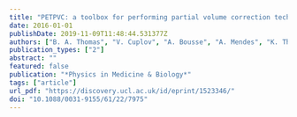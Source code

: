 ```yaml
---
title: "PETPVC: a toolbox for performing partial volume correction techniques in positron emission tomography"
date: 2016-01-01
publishDate: 2019-11-09T11:48:44.531377Z
authors: ["B. A. Thomas", "V. Cuplov", "A. Bousse", "A. Mendes", "K. Thielemans", "B. H. Hutton", "K. Erlandsson"]
publication_types: ["2"]
abstract: ""
featured: false
publication: "*Physics in Medicine & Biology*"
tags: ["article"]
url_pdf: "https://discovery.ucl.ac.uk/id/eprint/1523346/"
doi: "10.1088/0031-9155/61/22/7975"
---
```


